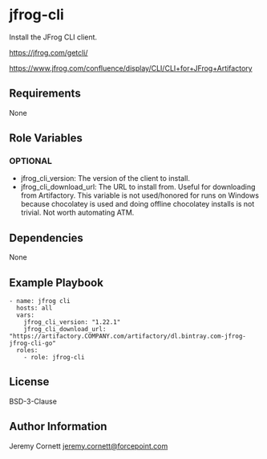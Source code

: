 # jfrog-cli

Install the JFrog CLI client. 

https://jfrog.com/getcli/

https://www.jfrog.com/confluence/display/CLI/CLI+for+JFrog+Artifactory

## Requirements

None

## Role Variables

### OPTIONAL

* jfrog_cli_version: The version of the client to install.
* jfrog_cli_download_url: The URL to install from. Useful for downloading from Artifactory. 
  This variable is not used/honored for runs on Windows because chocolatey is used 
  and doing offline chocolatey installs is not trivial. Not worth automating ATM.

## Dependencies

None

## Example Playbook

    - name: jfrog cli
      hosts: all
      vars:
        jfrog_cli_version: "1.22.1"
        jfrog_cli_download_url: "https://artifactory.COMPANY.com/artifactory/dl.bintray.com-jfrog-jfrog-cli-go"
      roles:
        - role: jfrog-cli

## License

BSD-3-Clause

## Author Information

Jeremy Cornett <jeremy.cornett@forcepoint.com>
